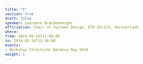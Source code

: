 ```yaml
---
title: "5"
session: true
draft: false
speaker: Laurence Brandenberger
affiliation: Chair of Systems Design, ETH Zurich, Switzerland
where:
from: 2024-05-16T11:00:00
to: 2024-05-16T12:30:00
events:
- Workshop Structural Balance May 2024
weight: 1
---
```

